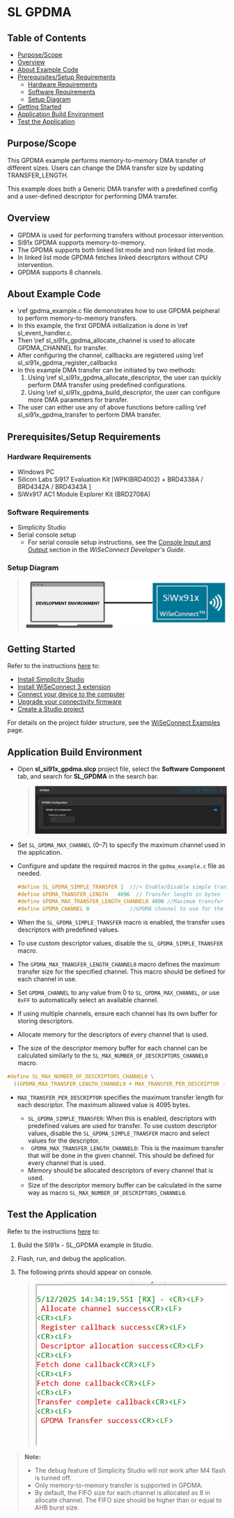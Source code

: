 # SL GPDMA

## Table of Contents

- [Purpose/Scope](#purposescope)
- [Overview](#overview)
- [About Example Code](#about-example-code)
- [Prerequisites/Setup Requirements](#prerequisitessetup-requirements)
  - [Hardware Requirements](#hardware-requirements)
  - [Software Requirements](#software-requirements)
  - [Setup Diagram](#setup-diagram)
- [Getting Started](#getting-started)
- [Application Build Environment](#application-build-environment)
- [Test the Application](#test-the-application)

## Purpose/Scope

This GPDMA example performs memory-to-memory DMA transfer of different sizes. Users can change the DMA transfer size by updating TRANSFER_LENGTH.

This example does both a Generic DMA transfer with a predefined config and a user-defined descriptor for performing DMA transfer.

## Overview

- GPDMA is used for performing transfers without processor intervention.
- Si91x GPDMA supports memory-to-memory.
- The GPDMA supports both linked list mode and non linked list mode.
- In linked list mode GPDMA fetches linked descriptors without CPU intervention.
- GPDMA supports 8 channels.

## About Example Code

- \ref gpdma_example.c file demonstrates how to use GPDMA peipheral to perform memory-to-memory transfers.
- In this example, the first GPDMA initialization is done in \ref sl_event_handler.c.
- Then \ref sl_si91x_gpdma_allocate_channel is used to allocate GPDMA_CHANNEL for transfer.
- After configuring the channel, callbacks are registered using \ref sl_si91x_gpdma_register_callbacks
- In this example DMA transfer can be initiated by two methods:
  1. Using \ref sl_si91x_gpdma_allocate_descriptor, the user can quickly perform DMA transfer using predefined configurations.
  2. Using \ref sl_si91x_gpdma_build_descriptor, the user can configure more DMA parameters for transfer.
- The user can either use any of above functions before calling \ref sl_si91x_gpdma_transfer to perform DMA transfer.

## Prerequisites/Setup Requirements

### Hardware Requirements

- Windows PC
- Silicon Labs Si917 Evaluation Kit [WPK(BRD4002) + BRD4338A / BRD4342A / BRD4343A ]
- SiWx917 AC1 Module Explorer Kit (BRD2708A)

### Software Requirements

- Simplicity Studio
- Serial console setup
  - For serial console setup instructions, see the [Console Input and Output](https://docs.silabs.com/wiseconnect/latest/wiseconnect-developers-guide-developing-for-silabs-hosts/#console-input-and-output) section in the *WiSeConnect Developer's Guide*.

### Setup Diagram

> ![Figure: Introduction](resources/readme/setupdiagram.png)

## Getting Started

Refer to the instructions [here](https://docs.silabs.com/wiseconnect/latest/wiseconnect-getting-started/) to:

- [Install Simplicity Studio](https://docs.silabs.com/wiseconnect/latest/wiseconnect-developers-guide-developing-for-silabs-hosts/#install-simplicity-studio)
- [Install WiSeConnect 3 extension](https://docs.silabs.com/wiseconnect/latest/wiseconnect-developers-guide-developing-for-silabs-hosts/#install-the-wi-se-connect-3-extension)
- [Connect your device to the computer](https://docs.silabs.com/wiseconnect/latest/wiseconnect-developers-guide-developing-for-silabs-hosts/#connect-si-wx91x-to-computer)
- [Upgrade your connectivity firmware](https://docs.silabs.com/wiseconnect/latest/wiseconnect-developers-guide-developing-for-silabs-hosts/#update-si-wx91x-connectivity-firmware)
- [Create a Studio project](https://docs.silabs.com/wiseconnect/latest/wiseconnect-developers-guide-developing-for-silabs-hosts/#create-a-project)

For details on the project folder structure, see the [WiSeConnect Examples](https://docs.silabs.com/wiseconnect/latest/wiseconnect-examples/#example-folder-structure) page.

## Application Build Environment

- Open **sl_si91x_gpdma.slcp** project file, select the **Software Component** tab, and search for **SL_GPDMA** in the search bar.

   > ![Figure: result](resources/uc_screen/ucScreenGPDMA.PNG)

- Set `SL_GPDMA_MAX_CHANNEL` (0–7) to specify the maximum channel used in the application.
- Configure and update the required macros in the `gpdma_example.c` file as needed.

    ```C
    #define SL_GPDMA_SIMPLE_TRANSFER 1  ///< Enable/Disable simple transfer
    #define GPDMA_TRANSFER_LENGTH   4096  // Transfer length in bytes
    #define GPDMA_MAX_TRANSFER_LENGTH_CHANNEL0 4096 //Maximum transfer size per channel
    #define GPDMA_CHANNEL 0             //GPDMA channel to use for the transfer.
    ```  
- When the `SL_GPDMA_SIMPLE_TRANSFER` macro is enabled, the transfer uses descriptors with predefined values.
- To use custom descriptor values, disable the `SL_GPDMA_SIMPLE_TRANSFER` macro.
- The `GPDMA_MAX_TRANSFER_LENGTH_CHANNEL0` macro defines the maximum transfer size for the specified channel. This macro should be defined for each channel in use.
- Set `GPDMA_CHANNEL` to any value from 0 to `SL_GPDMA_MAX_CHANNEL`, or use `0xFF` to automatically select an available channel.
- If using multiple channels, ensure each channel has its own buffer for storing descriptors.
- Allocate memory for the descriptors of every channel that is used.
- The size of the descriptor memory buffer for each channel can be calculated similarly to the `SL_MAX_NUMBER_OF_DESCRIPTORS_CHANNEL0` macro.
```C
#define SL_MAX_NUMBER_OF_DESCRIPTORS_CHANNEL0 \
  ((GPDMA_MAX_TRANSFER_LENGTH_CHANNEL0 + MAX_TRANSFER_PER_DESCRIPTOR - 1) / MAX_TRANSFER_PER_DESCRIPTOR)
```
- `MAX_TRANSFER_PER_DESCRIPTOR` specifies the maximum transfer length for each descriptor. The maximum allowed value is 4095 bytes.

   - `SL_GPDMA_SIMPLE_TRANSFER`: When this is enabled, descriptors with predefined values are used for transfer. To use custom descriptor values, disable the  `SL_GPDMA_SIMPLE_TRANSFER` macro and select values for the descriptor.
   - ` GPDMA_MAX_TRANSFER_LENGTH_CHANNEL0`: This is the maximum transfer that will be done in the given channel. This should be defined for every channel that is used.
   - Memory should be allocated descriptors of every channel that is used.
   - Size of the descriptor memory buffer can be calculated in the same way as macro `SL_MAX_NUMBER_OF_DESCRIPTORS_CHANNEL0`.

## Test the Application

Refer to the instructions [here](https://docs.silabs.com/wiseconnect/latest/wiseconnect-getting-started/) to:

1. Build the SI91x - SL_GPDMA example in Studio.
2. Flash, run, and debug the application.
3. The following prints should appear on console.

   > ![Figure: result](resources/readme/outputConsoleI_GPDMA.PNG)

> **Note:**
>
> - The debug feature of Simplicity Studio will not work after M4 flash is turned off.
> - Only memory-to-memory transfer is supported in GPDMA.
> - By default, the FIFO size for each channel is allocated as 8 in allocate channel. The FIFO size should be higher than or equal to AHB burst size.

